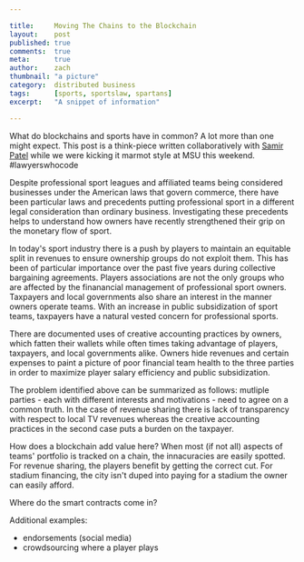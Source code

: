 ```yaml
---

title:     Moving The Chains to the Blockchain
layout:    post
published: true
comments:  true
meta:      true
author:    zach
thumbnail: "a picture"
category:  distributed business
tags:      [sports, sportslaw, spartans]
excerpt:   "A snippet of information"

---
```


What do blockchains and sports have in common? A lot more than one might expect. This post is a think-piece written collaboratively with [Samir Patel](https://twitter.com/samirpatellaw) while we were kicking it marmot style at MSU this weekend. #lawyerswhocode

Despite professional sport leagues and affiliated teams being considered businesses under the American laws that govern commerce, there have been particular laws and precedents putting professional sport in a different legal consideration than ordinary business. Investigating these precedents helps to understand how owners have recently strengthened their grip on the monetary flow of sport.

In today's sport industry there is a push by players to maintain an equitable split in revenues to ensure ownership groups do not exploit them.  This has been of particular importance over the past five years during collective bargaining agreements. Players associations are not the only groups who are affected by the finanancial management of professional sport owners. Taxpayers and local governments also share an interest in the manner owners operate teams. With an increase in public subsidization of sport teams, taxpayers have a natural vested concern for professional sports.

There are documented uses of creative accounting practices by owners, which fatten their wallets while often times taking advantage of players, taxpayers, and local governments alike. Owners hide revenues and certain expenses to paint a picture of poor financial team health to the three parties in order to maximize player salary efficiency and public subsidization.   

The problem identified above can be summarized as follows: mutliple parties - each with different interests and motivations - need to agree on a common truth. In the case of revenue sharing there is lack of transparency with respect to local TV revenues whereas the creative accounting practices in the second case puts a burden on the taxpayer.

How does a blockchain add value here? When most (if not all) aspects of teams' portfolio is tracked on a chain, the innacuracies are easily spotted. For revenue sharing, the players benefit by getting the correct cut. For stadium financing, the city isn't duped into paying for a stadium the owner can easily afford. 

Where do the smart contracts come in?

Additional examples:

- endorsements (social media)
- crowdsourcing where a player plays
